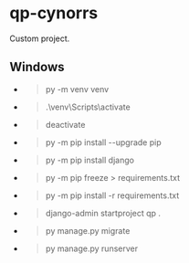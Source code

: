 # qp-cynorrs
Custom project.

## Windows

- > py -m venv venv
- > .\venv\Scripts\activate
- > deactivate

- > py -m pip install --upgrade pip
- > py -m pip install django
- > py -m pip freeze > requirements.txt
- > py -m pip install -r requirements.txt

- > django-admin startproject qp .

- > py manage.py migrate
- > py manage.py runserver

